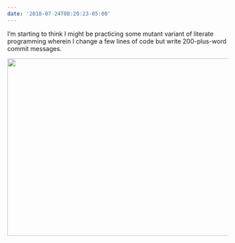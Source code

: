 ```yaml
---
date: '2018-07-24T08:20:23-05:00'
---
```

I’m starting to think I might be practicing some mutant variant of literate programming wherein I change a few lines of code but write 200-plus-word commit messages.

<img src="uploads/2018/b237f47aa6.jpg" width="600" height="405" />
